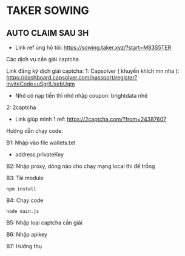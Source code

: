 # TAKER SOWING

## AUTO CLAIM SAU 3H

- Link ref ủng hộ tôi: https://sowing.taker.xyz/?start=M83S5TER

Các dịch vụ cần giải captcha

Link đăng ký dịch giải captcha:
1: Capsolver ( khuyến khích mn nha ): 
https://dashboard.capsolver.com/passport/register?inviteCode=uSgrlUsebUqm
- Nhớ có nạp tiền thì nhớ nhập coupon: brightdata nhé

2: 2captcha
- Link giúp mình 1 ref: https://2captcha.com/?from=24387607

Hướng dẫn chạy code:

B1: Nhập vào file wallets.txt
- address,privateKey

B2: Nhập proxy, dòng nào cho chạy mạng local thì để trống

B3: Tải module
```
npm install
```

B4: Chạy code
```
node main.js
```
B5: Nhập loại captcha cần giải

B6: Nhập apikey

B7: Hưởng thụ
